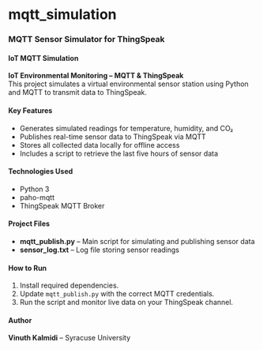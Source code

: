 # mqtt_simulation

### **MQTT Sensor Simulator for ThingSpeak**  

#### **IoT MQTT Simulation**  
**IoT Environmental Monitoring – MQTT & ThingSpeak**  
This project simulates a virtual environmental sensor station using Python and MQTT to transmit data to ThingSpeak.  

#### **Key Features**  
- Generates simulated readings for temperature, humidity, and CO₂  
- Publishes real-time sensor data to ThingSpeak via MQTT  
- Stores all collected data locally for offline access  
- Includes a script to retrieve the last five hours of sensor data  

#### **Technologies Used**  
- Python 3  
- paho-mqtt  
- ThingSpeak MQTT Broker  

#### **Project Files**  
- **mqtt_publish.py** – Main script for simulating and publishing sensor data    
- **sensor_log.txt** – Log file storing sensor readings  

#### **How to Run**  
1. Install required dependencies.  
2. Update `mqtt_publish.py` with the correct MQTT credentials.  
3. Run the script and monitor live data on your ThingSpeak channel.  

#### **Author**  
**Vinuth Kalmidi** – Syracuse University  

